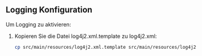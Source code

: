 ## Logging Konfiguration

Um Logging zu aktivieren:

1. Kopieren Sie die Datei log4j2.xml.template zu log4j2.xml:
   ```bash
   cp src/main/resources/log4j2.xml.template src/main/resources/log4j2.xmlV